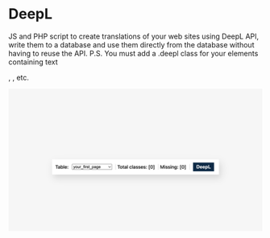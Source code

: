 # DeepL 
JS and PHP script to create translations of your web sites using DeepL API, write them to a database and use them directly from the database without having to reuse the API. P.S. You must add a .deepl class for your elements containing text <div>, <span>, etc.

![Screenshot](https://github.com/serhii-deineko/deepl/raw/main/screenshot.png)

